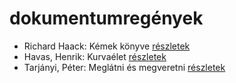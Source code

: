 # dokumentumregények

- Richard Haack: Kémek könyve [részletek](../_details/Richard%20Haack.md#id_377)
- Havas, Henrik: Kurvaélet [részletek](../_details/Havas%2C%20Henrik.md#id_477)
- Tarjányi, Péter: Meglátni és megveretni [részletek](../_details/Tarj%C3%A1nyi%2C%20P%C3%A9ter.md#id_478)